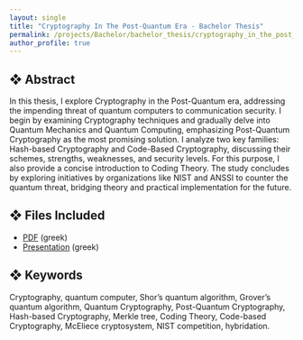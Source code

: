 ```yaml
---
layout: single
title: "Cryptography In The Post-Quantum Era - Bachelor Thesis"
permalink: /projects/Bachelor/bachelor_thesis/cryptography_in_the_post_quantum_era/
author_profile: true
---
```


## ❖ Abstract

In this thesis, I explore Cryptography in the Post-Quantum era, addressing the impending threat of quantum computers to communication security. I begin by examining Cryptography techniques and gradually delve into Quantum Mechanics and Quantum Computing, emphasizing Post-Quantum Cryptography as the most promising solution. I analyze two key families: Hash-based Cryptography and Code-Based Cryptography, discussing their schemes, strengths, weaknesses, and security levels. For this purpose, I also provide a concise introduction to Coding Theory. The study concludes by exploring initiatives by organizations like NIST and ANSSI to counter the quantum threat, bridging theory and practical implementation for the future.

## ❖ Files Included

- [PDF](cryptography_in_the_post_quantum_era_BCsThesis.pdf) (greek)
- [Presentation](cryptography_in_the_post_quantum_era_BCsThesis.pptx) (greek)

## ❖ Keywords

Cryptography, quantum computer, Shor’s quantum algorithm, Grover’s quantum algorithm, Quantum Cryptography, Post-Quantum Cryptography, Hash-based Cryptography, Merkle tree, Coding Theory, Code-based Cryptography, McEliece cryptosystem, NIST competition, hybridation.
